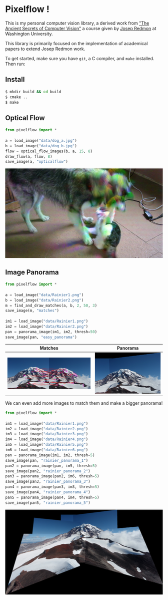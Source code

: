 # Pixelflow !

This is my personal computer vision library, a derived work from ["The Ancient Secrets of Computer Vision"](https://pjreddie.com/courses/computer-vision/) a course given by [Josep Redmon](https://pjreddie.com) at Washington University. 

This library is primarily focused on the implementation of academical papers to extend Josep Redmon work.

To get started, make sure you have `git`, a C compiler, and `make` installed. Then run:

## Install

```bash
$ mkdir build && cd build
$ cmake ..
$ make
```

## Optical Flow

```python
from pixelflow import *

a = load_image("data/dog_a.jpg")
b = load_image("data/dog_b.jpg")
flow = optical_flow_images(b, a, 15, 8)
draw_flow(a, flow, 8)
save_image(a, "opticalflow")

```

![](figs/lines.png)

## Image Panorama

```python
from pixelflow import *

a = load_image("data/Rainier1.png")
b = load_image("data/Rainier2.png")
m = find_and_draw_matches(a, b, 2, 50, 3)
save_image(m, "matches")

im1 = load_image("data/Rainier1.png")
im2 = load_image("data/Rainier2.png")
pan = panorama_image(im1, im2, thresh=50)
save_image(pan, "easy_panorama")

```

Matches             |  Panorama
:-------------------------:|:-------------------------:
![](figs/matches.jpg)  |  ![](figs/easy_panorama.jpg)

We can even add more images to match them and make a bigger panorama!

```python
from pixelflow import *

im1 = load_image("data/Rainier1.png")
im2 = load_image("data/Rainier2.png")
im3 = load_image("data/Rainier3.png")
im4 = load_image("data/Rainier4.png")
im5 = load_image("data/Rainier5.png")
im6 = load_image("data/Rainier6.png")
pan = panorama_image(im1, im2, thresh=5)
save_image(pan, "rainier_panorama_1")
pan2 = panorama_image(pan, im5, thresh=5)
save_image(pan2, "rainier_panorama_2")
pan3 = panorama_image(pan2, im6, thresh=5)
save_image(pan3, "rainier_panorama_3")
pan4 = panorama_image(pan3, im3, thresh=5)
save_image(pan4, "rainier_panorama_4")
pan5 = panorama_image(pan4, im4, thresh=5)
save_image(pan5, "rainier_panorama_5")

```

![](figs/rainier_panorama_5.jpg)